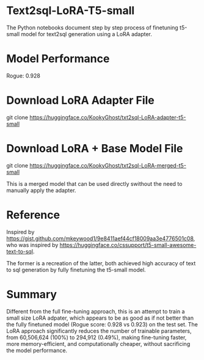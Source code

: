 # Text2sql-LoRA-T5-small
The Python notebooks document step by step process of finetuning t5-small model for text2sql generation using a LoRA adapter.

# Model Performance
Rogue: 0.928

# Download LoRA Adapter File
git clone https://huggingface.co/KookyGhost/txt2sql-LoRA-adapter-t5-small

# Download LoRA + Base Model File 
git clone https://huggingface.co/KookyGhost/txt2sql-LoRA-merged-t5-small

This is a merged model that can be used directly swithout the need to manually apply the adapter.

# Reference
Inspired by https://gist.github.com/mkeywood1/9e8411aef44cf18009aa3e4776501c08, who was inspired by https://huggingface.co/cssupport/t5-small-awesome-text-to-sql.

The former is a recreation of the latter, both achieved high accuracy of text to sql generation by fully finetuning the t5-small model.

# Summary
Different from the full fine-tuning approach, this is an attempt to train a small size LoRA adpater, which appears to be as good as if not better than the fully finetuned model (Rogue score: 0.928 vs 0.923) on the test set. The LoRA approach significantly reduces the number of trainable parameters, from 60,506,624 (100%) to 294,912 (0.49%), making fine-tuning faster, more memory-efficient, and computationally cheaper, without sacrificing the model performance.
